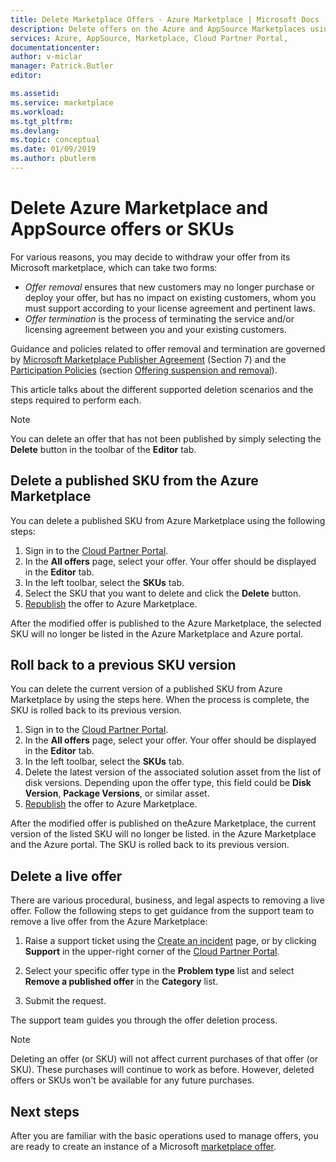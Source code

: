 ```yaml
---
title: Delete Marketplace Offers - Azure Marketplace | Microsoft Docs
description: Delete offers on the Azure and AppSource Marketplaces using the Cloud Partner Portal
services: Azure, AppSource, Marketplace, Cloud Partner Portal, 
documentationcenter:
author: v-miclar
manager: Patrick.Butler  
editor:

ms.assetid: 
ms.service: marketplace
ms.workload: 
ms.tgt_pltfrm: 
ms.devlang: 
ms.topic: conceptual
ms.date: 01/09/2019
ms.author: pbutlerm
---
```


# Delete Azure Marketplace and AppSource offers or SKUs

For various reasons, you may decide to withdraw your offer from its Microsoft marketplace, which can take two forms:

- *Offer removal* ensures that new customers may no longer purchase or deploy your offer, but has no impact on existing customers, whom you must support according to your license agreement and pertinent laws. 
- *Offer termination* is the process of terminating the service and/or licensing agreement between you and your existing customers. 

Guidance and policies related to offer removal and termination are governed by [Microsoft Marketplace Publisher Agreement](https://go.microsoft.com/fwlink/?LinkID=699560) (Section 7) and the [Participation Policies](https://azure.microsoft.com/support/legal/marketplace/participation-policies/)
(section [Offering suspension and removal](https://docs.microsoft.com/en-us/legal/marketplace/participation-policy#offering-suspension-and-removal)). 

This article talks about the different supported deletion scenarios and the steps required to perform each.  

> [!NOTE]
> You can delete an offer that has not been published by simply selecting the **Delete** button in the toolbar of the **Editor** tab.


## Delete a published SKU from the Azure Marketplace

You can delete a published SKU from Azure Marketplace using the following steps:

1.  Sign in to the [Cloud Partner Portal](https://cloudpartner.azure.com/).
2.  In the **All offers** page, select your offer.  Your offer should be displayed in the **Editor** tab.
3.  In the left toolbar, select the **SKUs** tab. 
4.  Select the SKU that you want to delete and click the **Delete** button.
5.  [Republish](./cpp-publish-offer.md) the offer to Azure Marketplace.

After the modified offer is published to the Azure Marketplace, the selected SKU will no longer be listed in the Azure Marketplace and Azure portal.


## Roll back to a previous SKU version

You can delete the current version of a published SKU from Azure Marketplace by using the steps here. When the process is complete, the SKU is rolled back to its previous version.

1. Sign in to the [Cloud Partner  Portal](https://cloudpartner.azure.com/).
2. In the **All offers** page, select your offer.  Your offer should be displayed in the **Editor** tab.
3. In the left toolbar, select the **SKUs** tab. 
4. Delete the latest version of the associated solution asset from the list of disk versions.  Depending upon the offer type, this field could be **Disk Version**, **Package Versions**, or similar asset. 
5. [Republish](./cpp-publish-offer.md) the offer to Azure Marketplace.

After the modified offer is published on theAzure Marketplace, the current version of the listed SKU will no longer be listed. in the Azure Marketplace and the Azure portal.  The SKU is rolled back to its previous version.


## Delete a live offer

There are various procedural, business, and legal aspects to removing a live offer. Follow the following steps to get guidance from the support team to remove a live offer from the Azure Marketplace:

1.  Raise a support ticket using the [Create an incident](https://go.microsoft.com/fwlink/?linkid=844975) page, or by
    clicking **Support** in the upper-right corner of the [Cloud Partner  Portal](https://cloudpartner.azure.com/).

2.  Select your specific offer type in the **Problem type** list and select **Remove a published offer** in the **Category** list.

3.  Submit the request.

The support team guides you through the offer deletion process.

> [!NOTE]
> Deleting an offer (or SKU) will not affect current purchases of that offer (or SKU). These purchases will continue to work as before. However, deleted offers or SKUs won't be available for any future purchases.


## Next steps

After you are familiar with the basic operations used to manage offers, you are ready to create an instance of a Microsoft [marketplace offer](../cpp-marketplace-offers.md).
